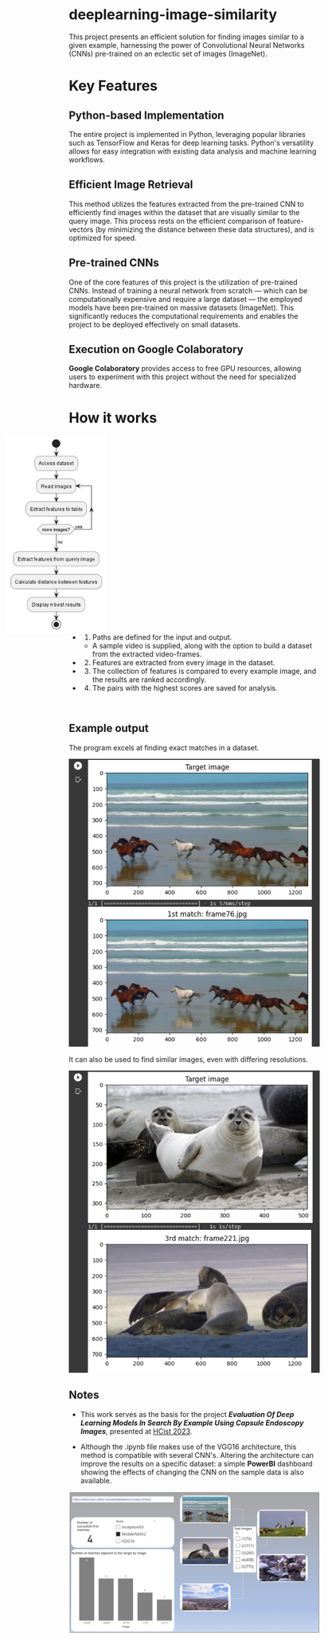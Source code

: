 # deeplearning-image-similarity

This project presents an efficient solution for finding images similar to a given example, harnessing the power of Convolutional Neural Networks (CNNs) pre-trained on an eclectic set of images (ImageNet).


# Key Features

## Python-based Implementation
The entire project is implemented in Python, leveraging popular libraries such as TensorFlow and Keras for deep learning tasks. Python's versatility allows for easy integration with existing data analysis and machine learning workflows.

## Efficient Image Retrieval 
This method utilizes the features extracted from the pre-trained CNN to efficiently find images within the dataset that are visually similar to the query image. This process rests on the efficient comparison of feature-vectors (by minimizing the distance between these data structures), and is optimized for speed.

## Pre-trained CNNs
One of the core features of this project is the utilization of pre-trained CNNs. Instead of training a neural network from scratch — which can be computationally expensive and require a large dataset — the employed models have been pre-trained on massive datasets (ImageNet). This significantly reduces the computational requirements and enables the project to be deployed effectively on small datasets.

## Execution on Google Colaboratory
**Google Colaboratory** provides access to free GPU resources, allowing users to experiment with this project without the need for specialized hardware.


# How it works

<img src="assets\GamePlan.png" align="right" width="200px" style="padding-right: 430px;"/>

- 1) Paths are defined for the input and output.
	- A sample video is supplied, along with the option to build a dataset from the extracted video-frames.

- 2) Features are extracted from every image in the dataset.
- 3) The collection of features is compared to every example image, and the results are ranked accordingly.
- 4) The pairs with the highest scores are saved for analysis.

<br clear="right"/>

## Example output

The program excels at finding exact matches in a dataset.

![Alt text](assets/figures/A.png)

It can also be used to find similar images, even with differing resolutions.

![Alt text](assets/figures/B.png)

## Notes

- This work serves as the basis for the project __*Evaluation Of Deep Learning Models In Search By Example Using Capsule Endoscopy Images*__, presented at [HCist 2023](https://hcist.scika.org/).

- Although the .ipynb file makes use of the VGG16 architecture, this method is compatible with several CNN's. Altering the architecture can improve the results on a specific dataset: a simple **PowerBI** dashboard showing the effects of changing the CNN on the sample data is also available.

![Alt text](assets/figures/C.png)


<!--
@startuml GamePlan
skinparam ConditionEndStyle hline
start
:Access dataset;
repeat:Read images;
  :Extract features to table;
repeat while (more images?) is (yes)
->no;
:Extract features from querry image;
:Calculate distance between features;
:Display n best results;
stop
@enduml
-->
